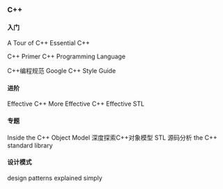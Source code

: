### C++
#### 入门
A Tour of C++
Essential C++

C++ Primer
C++ Programming Language

C++编程规范
Google C++ Style Guide

#### 进阶
Effective C++
More Effective C++
Effective STL

#### 专题
Inside the C++ Object Model 深度探索C++对象模型
STL 源码分析
the C++ standard library

#### 设计模式
design patterns explained simply
